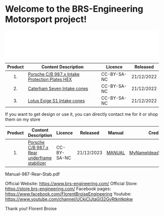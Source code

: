 # Welcome to the BRS-Engineering Motorsport project!
![alt text](/image/logo2.png)


Product|Content Description|Licence|Released
 :---: |-------------------|------|-------|
1.|[Porsche C/B 987.x Intake Protection Plates HEX](https://store.brs-engineering.com/products/plaque-antichoc-desnorkeling-hex-pour-porsche-cayman-boxster-987)|CC-BY-SA-NC|21/12/2022
2.|[Caterham Seven Intake cones](https://store.brs-engineering.com/products/copie-de-cone-dadmission-performance-seven)|CC-BY-SA-NC|21/12/2022
3.|[Lotus Exige S1 Intake cones](-)|CC-BY-SA-NC|21/12/2022

If you want to get design or use it, you can directly contact me for it or shop them on my store

Product|Content Description|Licence|Released|Manual|Credit
 :---: |-------------------|------|-------|-------|-------|
1.|[Porsche C/B 987.x Rear underframe stabilizer](https://store.brs-engineering.com/products/stabilisateur-sous-chassis-arriere-987c)|CC-BY-SA-NC|21/12/2023|[MANUAL](Manual-987-Rear-Stab.pdf)|[MyNameIdeasWereTaken](https://www.youtube.com/watch?v=zMdZWFTRh18)

Manual-987-Rear-Stab.pdf

Official Website: https://www.brs-engineering.com/
Official Store: https://store.brs-engineering.com/
Facebook pages: https://www.facebook.com/FlorentBroiseEngineering
Youtube: https://www.youtube.com/channel/UCkiClJtaGl32GyRtkntkpkw

Thank you!
Florent Broise
